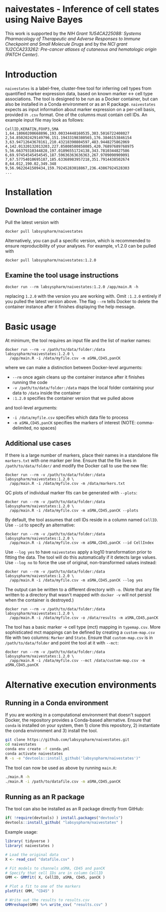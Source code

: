 # naivestates - Inference of cell states using Naive Bayes

This work is supported by the *NIH Grant 1U54CA225088: Systems Pharmacology of Therapeutic and Adverse Responses to Immune Checkpoint and Small Molecule Drugs* and by the *NCI grant 1U2CCA233262: Pre-cancer atlases of cutaneous and hematologic origin (PATCH Center)*.

# Introduction

`naivestates` is a label-free, cluster-free tool for inferring cell types from quantified marker expression data, based on known marker <-> cell type associations. The tool is designed to be run as a Docker container, but can also be installed in a Conda environment or as an R package. `naivestates` expects as input information about marker expression on a per-cell basis, provided in `.csv` format. One of the columns must contain cell IDs. An example input file may look as follows:

```
CellID,KERATIN,FOXP3,SMA
1,64.18060200668896,193.00334448160535,303.5016722408027
2,54.850202429149796,151.19433198380565,176.3846153846154
3,63.94712643678161,210.43218390804597,483.9448275862069
4,142.01320132013203,227.85808580858085,420.76897689768975
5,56.66379310344828,197.01896551724138,343.7810344827586
6,69.97454545454545,187.59636363636363,267.9709090909091
7,67.57754010695187,185.63368983957218,351.7914438502674
8,64.012,190.02,349.348
9,56.9622641509434,159.79245283018867,236.43867924528303
...
```

# Installation
## Download the container image
Pull the latest version with

```
docker pull labsyspharm/naivestates
```

Alternatively, you can pull a specific version, which is recommended to ensure reproducibility of your analyses. For example, v1.2.0 can be pulled with

```
docker pull labsyspharm/naivestates:1.2.0
```

## Examine the tool usage instructions

```
docker run --rm labsyspharm/naivestates:1.2.0 /app/main.R -h
```

replacing `1.2.0` with the version you are working with. Omit `:1.2.0` entirely if you pulled the latest version above. The flag `--rm` tells Docker to delete the container instance after it finishes displaying the help message.

# Basic usage

At minimum, the tool requires an input file and the list of marker names:

```
docker run --rm -v /path/to/data/folder:/data labsyspharm/naivestates:1.2.0 \
  /app/main.R -i /data/myfile.csv -m aSMA,CD45,panCK
```

where we can make a distinction between Docker-level arguments:

* `--rm` once again cleans up the container instance after it finishes running the code
* `-v /path/to/data/folder:/data` maps the local folder containing your data to `/data` inside the container
* `:1.2.0` specifies the container version that we pulled above

and tool-level arguments:

* `-i /data/myfile.csv` specifies which data file to process
* `-m aSMA,CD45,panCK` specifies the markers of interest (NOTE: comma-delimited, no spaces)

## Additional use cases

If there is a large number of markers, place their names in a standalone file `markers.txt` with one marker per line. Ensure that the file lives in `/path/to/data/folder/` and modify the Docker call to use the new file:

```
docker run --rm -v /path/to/data/folder:/data labsyspharm/naivestates:1.2.0 \
  /app/main.R -i /data/myfile.csv -m /data/markers.txt
```

QC plots of individual marker fits can be generated with `--plots`:

```
docker run --rm -v /path/to/data/folder:/data labsyspharm/naivestates:1.2.0 \
  /app/main.R -i /data/myfile.csv -m aSMA,CD45,panCK --plots
```

By default, the tool assumes that cell IDs reside in a column named `CellID`. Use `--id` to specify an alternative:

```
docker run --rm -v /path/to/data/folder:/data labsyspharm/naivestates:1.2.0 \
  /app/main.R -i /data/myfile.csv -m aSMA,CD45,panCK --id CellIndex
```

Use `--log yes` to have `naivestates` apply a log10 transformation prior to fitting the data. The tool will do this automatically if it detects large values. Use `--log no` to force the use of original, non-transformed values instead:

```
docker run --rm -v /path/to/data/folder:/data labsyspharm/naivestates:1.2.0 \
  /app/main.R -i /data/myfile.csv -m aSMA,CD45,panCK --log yes
```

The output can be written to a different directory with `-o`. (Note that any file written to a directory that wasn't mapped with `docker -v` will not persist when the container is destroyed.)

```
docker run --rm -v /path/to/data/folder:/data labsyspharm/naivestates:1.2.0 \
  /app/main.R -i /data/myfile.csv -o /data/results -m aSMA,CD45,panCK
```

The tool has a basic marker -> cell type (mct) mapping in `typemap.csv`. More sophisticated mct mappings can be defined by creating a `custom-map.csv` file with two columns: `Marker` and `State`. Ensure that `custom-map.csv` is in `/path/to/data/folder` and point the tool at it with `--mct`:

```
docker run --rm -v /path/to/data/folder:/data labsyspharm/naivestates:1.2.0 \
  /app/main.R -i /data/myfile.csv --mct /data/custom-map.csv -m aSMA,CD45,panCK
```

# Alternative execution environments
## Running in a Conda environment

If you are working in a computational environment that doesn't support Docker, the repository provides a Conda-based alternative. Ensure that `conda` is installed on your system, then 1) clone this repository, 2) instantiate the conda environment and 3) install the tool.

``` bash
git clone https://github.com/labsyspharm/naivestates.git
cd naivestates
conda env create -f conda.yml
conda activate naivestates
R -s -e "devtools::install_github('labsyspharm/naivestates')"
```

The tool can now be used as above by running `main.R`:

``` bash
./main.R -h
./main.R -i /path/to/datafile.csv -m aSMA,CD45,panCK
```

## Running as an R package

The tool can also be installed as an R package directly from GitHub:

``` r
if( !require(devtools) ) install.packages("devtools")
devtools::install_github( "labsyspharm/naivestates" )
```

Example usage:

``` r
library( tidyverse )
library( naivestates )

# Load the original data
X <- read_csv( "datafile.csv" )

# Fit models to channels aSMA, CD45 and panCK
# Specify that cell IDs are in column CellID
GMM <- GMMfit( X, CellID, aSMA, CD45, panCK )

# Plot a fit to one of the markers
plotFit( GMM, "CD45" )

# Write out the results to results.csv
GMMreshape(GMM) %>% write_csv( "results.csv" )
```
